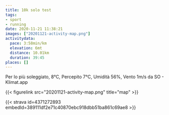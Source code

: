 ```yaml
---
title: 10k solo test 
tags:
- sport
- running
date: 2020-11-21 11:38:21
images: ["20201121-activity-map.png"]
activitydata:
  pace: 3:58min/km
  elevation: 6mt
  distance: 10.01km
  duration: 39:45
places: []
---
```


Per lo più soleggiato, 8°C, Percepito 7°C, Umidità 56%, Vento 1m/s da SO - Klimat.app



{{< figurelink src="20201121-activity-map.png" title="map" >}}


{{< strava id=4371272893 embedId=389111df2e71c40870ebc918dbb51ba861c69ae8 >}}
